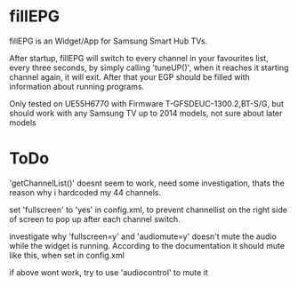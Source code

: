 # fillEPG
fillEPG is an Widget/App for Samsung Smart Hub TVs.

After startup, fillEPG will switch to every channel
in your favourites list, every three seconds, by simply calling
'tuneUP()', when it reaches it starting channel again, it will
exit.
After that your EGP should be filled with information about 
running programs.

Only tested on UE55H6770 with Firmware T-GFSDEUC-1300.2,BT-S/G,
but should work with any Samsung TV up to 2014 models, not sure 
about later models

# ToDo
'getChannelList()' doesnt seem to work, need some investigation,
thats the reason why i hardcoded my 44 channels.

set 'fullscreen' to 'yes' in config.xml, to prevent channellist
on the right side of screen to pop up after each channel switch.

investigate why 'fullscreen=y' and 'audiomute=y' doesn't
mute the audio while the widget is running. According to the
documentation it should mute like this, when set in 
config.xml

if above wont work, try to use 'audiocontrol' to mute it 
